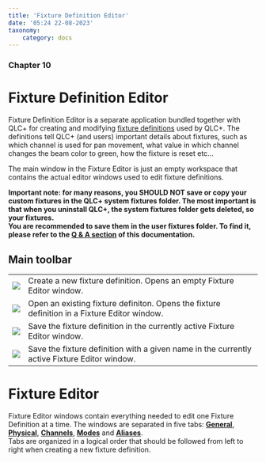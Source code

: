 ```yaml
---
title: 'Fixture Definition Editor'
date: '05:24 22-08-2023'
taxonomy:
    category: docs
---
```


### Chapter 10

# Fixture Definition Editor

Fixture Definition Editor is a separate application bundled together with QLC+ for creating and modifying [fixture definitions](/basics/glossary-and-concepts#fixtures) used by QLC+. The definitions tell QLC+ (and users) important details about fixtures, such as which channel is used for pan movement, what value in which channel changes the beam color to green, how the fixture is reset etc...

The main window in the Fixture Editor is just an empty workspace that contains the actual editor windows used to edit fixture definitions.

**Important note: for many reasons, you SHOULD NOT save or copy your custom fixtures in the QLC+ system fixtures folder. The most important is that when you uninstall QLC+, the system fixtures folder gets deleted, so your fixtures.  
You are recommended to save them in the user fixtures folder. To find it, please refer to the [Q & A section](basics/questions-and-answers) of this documentation.**

Main toolbar
------------

|     |     |
| --- | --- |
| ![](/basics/filenew.png) | Create a new fixture definition. Opens an empty Fixture Editor window. |
| ![](/basics/fileopen.png) | Open an existing fixture definiton. Opens the fixture definition in a Fixture Editor window. |
| ![](/basics/filesave.png) | Save the fixture definition in the currently active Fixture Editor window. |
| ![](/basics/filesaveas.png) | Save the fixture definition with a given name in the currently active Fixture Editor window. |

Fixture Editor
==============

Fixture Editor windows contain everything needed to edit one Fixture Definition at a time. The windows are separated in five tabs: [**General**](general), [**Physical**](physical), [**Channels**](channels), [**Modes**](modes) and [**Aliases**](aliases).  
Tabs are organized in a logical order that should be followed from left to right when creating a new fixture definition.